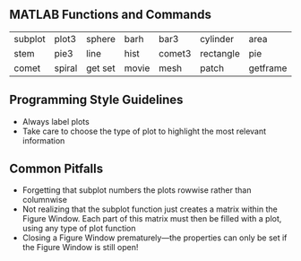 ## MATLAB Functions and Commands
<table style="width:100%">
  <tr>
    <td>subplot</td>
    <td>plot3</td>
    <td>sphere</td>
    <td>barh</td>
    <td>bar3</td>
    <td>cylinder</td>
    <td>area</td>
    <td>bar3h</td>
    <td>colorbar</td>
  </tr>
  <tr>
    <td>stem</td>
    <td>pie3</td>
    <td>line</td>
    <td>hist</td>
    <td>comet3</td>
    <td>rectangle</td>
    <td>pie</td>
    <td>stem3</td>
    <td>text</td>
  </tr>
  <tr>
    <td>comet</td>
    <td>spiral</td>
    <td>get set</td>
    <td>movie</td>
    <td>mesh</td>
    <td>patch</td>
    <td>getframe</td>
    <td>surf</td>
    <td>image</td>
  </tr>
</table>

## Programming Style Guidelines
+ Always label plots
+ Take care to choose the type of plot to highlight the most relevant information

## Common Pitfalls
+ Forgetting that subplot numbers the plots rowwise rather than columnwise
+ Not realizing that the subplot function just creates a matrix within the Figure Window. Each part of this matrix must then be filled with a plot, using any type of plot function
+ Closing a Figure Window prematurely—the properties can only be set if the Figure Window is still open!
